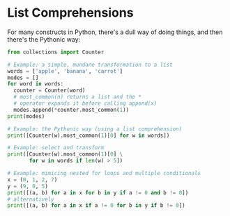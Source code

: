 # List Comprehensions

For many constructs in Python, there's a dull way of doing things,
and then there's the Pythonic way:

```python runnable
from collections import Counter

# Example: a simple, mundane transformation to a list
words = ['apple', 'banana', 'carrot']
modes = []
for word in words:
  counter = Counter(word)
  # most_common(n) returns a list and the *
  # operator expands it before calling append(x)
  modes.append(*counter.most_common(1))
print(modes)

# Example: the Pythonic way (using a list comprehension)
print([Counter(w).most_common(1)[0] for w in words])

# Example: select and transform
print([Counter(w).most_common(1)[0] \
       for w in words if len(w) > 5])

# Example: mimicing nested for loops and multiple conditionals
x = (0, 1, 2, 7)
y = (9, 0, 5)
print([(a, b) for a in x for b in y if a != 0 and b != 0])
# alternatively
print([(a, b) for a in x if a != 0 for b in y if b != 0])
```

